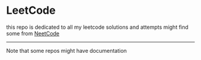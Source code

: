 # LeetCode
this repo is dedicated to all my leetcode solutions and attempts might find some from [NeetCode](https://neetcode.io/)

---
Note that some repos might have documentation 
